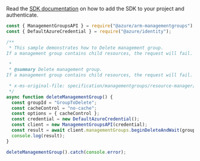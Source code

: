 Read the [SDK documentation](https://github.com/Azure/azure-sdk-for-js/blob/%40azure%2Farm-managementgroups_2.0.1/sdk/managementgroups/arm-managementgroups/README.md) on how to add the SDK to your project and authenticate.

```javascript
const { ManagementGroupsAPI } = require("@azure/arm-managementgroups");
const { DefaultAzureCredential } = require("@azure/identity");

/**
 * This sample demonstrates how to Delete management group.
If a management group contains child resources, the request will fail.

 *
 * @summary Delete management group.
If a management group contains child resources, the request will fail.

 * x-ms-original-file: specification/managementgroups/resource-manager/Microsoft.Management/stable/2021-04-01/examples/DeleteManagementGroup.json
 */
async function deleteManagementGroup() {
  const groupId = "GroupToDelete";
  const cacheControl = "no-cache";
  const options = { cacheControl };
  const credential = new DefaultAzureCredential();
  const client = new ManagementGroupsAPI(credential);
  const result = await client.managementGroups.beginDeleteAndWait(groupId, options);
  console.log(result);
}

deleteManagementGroup().catch(console.error);
```
